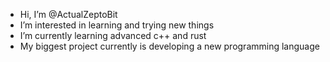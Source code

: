 -  Hi, I’m @ActualZeptoBit
-  I’m interested in learning and trying new things
-  I’m currently learning advanced c++ and rust
-  My biggest project currently is developing a new programming language

<!---
ActualZeptoBit/ActualZeptoBit is a ✨ special ✨ repository because its `README.md` (this file) appears on your GitHub profile.
You can click the Preview link to take a look at your changes.
--->
